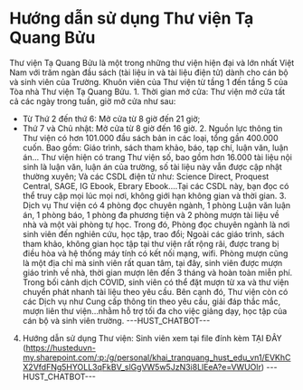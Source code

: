 # Hướng dẫn sử dụng Thư viện Tạ Quang Bửu

Thư viện Tạ Quang Bửu là một trong những thư viện hiện đại và lớn nhất Việt Nam với trăm ngàn đầu sách (tài liệu in và tài liệu điện tử) dành cho cán bộ và sinh viên của Trường. Khuôn viên của Thư viện từ tầng 1 đến tầng 5 của Tòa nhà Thư viện Tạ Quang Bửu. 1. Thời gian mở cửa: 
Thư viện mở cửa tất cả các ngày trong tuần, giờ mở cửa như sau:
- Từ Thứ 2 đến thứ 6: Mở cửa từ 8 giờ đến 21 giờ;
- Thứ 7 và Chủ nhật: Mở cửa từ 8 giờ đến 16 giờ. 2. Nguồn lực thông tin
Thư viện có hơn 101.000 đầu sách bản in các loại, tổng gần 400.000 cuốn. Bao gồm: Giáo trình, sách tham khảo, báo, tạp chí, luận văn, luận án…
Thư viện hiện có trang Thư viện số, bao gồm hơn 16.000 tài liệu nội sinh là luận văn, luận án của trường, số tài liệu này vẫn được cập nhật thường xuyên; Và các CSDL điện tử như: Science Direct, Proquest Central, SAGE, IG Ebook, Ebrary Ebook….Tại các CSDL này, bạn đọc có thể truy cập mọi lúc mọi nơi, không giới hạn không gian và thời gian. 3. Dịch vụ
Thư viện có 4 phòng đọc chuyên ngành, 1 phòng Luận văn luận án, 1 phòng báo, 1 phòng đa phương tiện và 2 phòng mượn tài liệu về nhà và một vài phòng tự học. Trong đó, Phòng đọc chuyên ngành là nơi sinh viên đến nghiên cứu, học tập, trao đổi; Ngoài các giáo trình, sách tham khảo, không gian học tập tại thư viện rất rộng rãi, được trang bị điều hòa và hệ thống máy tính có kết nối mạng, wifi. Phòng mượn cũng là một địa chỉ mà sinh viên rất quan tâm, tại đây, sinh viên được mượn giáo trình về nhà, thời gian mượn lên đến 3 tháng và hoàn toàn miễn phí. Trong bối cảnh dịch COVID, sinh viên có thể đặt mượn từ xa và thư viện chuyển phát nhanh tài liệu theo yêu cầu. Bên cạnh đó, Thư viện còn có các Dịch vụ như Cung cấp thông tin theo yêu cầu, giải đáp thắc mắc, mượn liên thư viện…nhằm hỗ trợ tối đa cho việc giảng dạy, học tập của cán bộ và sinh viên trường. 
 ---HUST_CHATBOT---
4. Hướng dẫn sử dụng Thư viện: Sinh viên xem tại file đính kèm TẠI ĐÂY (https://husteduvn-my.sharepoint.com/:p:/g/personal/khai_tranquang_hust_edu_vn1/EVKhCX2VfdFNg5HYOLL3qFkBV_slGgVW5w5JzN3i8LlEeA?e=VWUOlr) 
 ---HUST_CHATBOT---